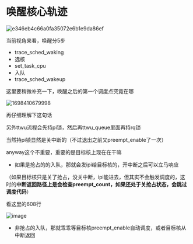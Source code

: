 # 唤醒核心轨迹
![e346eb4c66a0fa35072e6b1e9da86ef](https://user-images.githubusercontent.com/31315527/222963471-87425856-113c-4c95-86fa-06d8eab1603d.png)

当前视角来看，唤醒分5步

* trace_sched_waking
* 选核
* set_task_cpu
* 入队
* trace_sched_wakeup

这里要稍微补充一下，唤醒之后的第一个调度点究竟在哪

![1698410679998](https://github.com/Rust401/OS-kernel-dev-config/assets/31315527/4c34e292-a36a-474f-a5f0-585a801bd275)

再仔细理解下这句话

另外ttwu流程会先持pi锁，然后再ttwu_queue里面再持rq锁

当然持pi锁显然是关中断的（不过退出之前又preempt_enable了一次）

anyway这个不重要，重要的是目标核上现在在干嘛

* 如果是抢占的的入队，那就会发ipi给目标核的，开中断之后可以立马响应
  
（如果目标核只是关了抢占，没关中断，ipi能进去，但其实不会触发调度的，这时的**中断返回路径上是会检查preempt_count，如果还处于关抢占状态，会跳过调度代码**）

看这里的608行
  
![image](https://github.com/Rust401/OS-kernel-dev-config/assets/31315527/b2b0e999-723d-4f66-bcab-e23a65e1cc3c)

* 非抢占的入队，那就乖乖等目标核preempt_enable自动调度，或者目标核从中断返回





